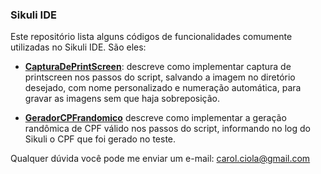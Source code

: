 <h3> Sikuli IDE</h3>

Este repositório  lista  alguns códigos de funcionalidades comumente utilizadas no Sikuli IDE. São eles:

- <a href="https://github.com/CarolCiola/SikuliIDE/blob/master/CapturaDePrintScreen"><b>CapturaDePrintScreen</b></a>: descreve como implementar captura de printscreen nos passos do script, salvando a imagem no diretório desejado, com nome personalizado e numeração automática, para gravar as imagens sem que haja sobreposição.

- <a href="https://github.com/CarolCiola/SikuliIDE/blob/master/GeradorCPFrandomico"><b>GeradorCPFrandomico</b></a> descreve como implementar a geração randômica de CPF válido nos passos do script, informando no log do Sikuli o CPF que foi gerado no teste.

Qualquer dúvida você pode me enviar um e-mail: carol.ciola@gmail.com
